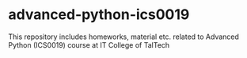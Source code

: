# advanced-python-ics0019
This repository includes homeworks, material etc. related to Advanced Python (ICS0019) course at IT College of TalTech 
